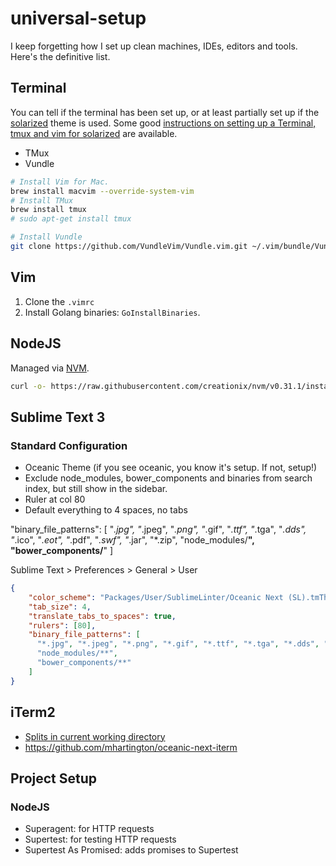 # universal-setup
I keep forgetting how I set up clean machines, IDEs, editors and tools. Here's the definitive list.

## Terminal

You can tell if the terminal has been set up, or at least partially set up if the [solarized](http://ethanschoonover.com/solarized) theme is used. Some good [instructions on setting up a Terminal, tmux and vim for solarized](http://www.terminally-incoherent.com/blog/2012/10/17/vim-solarized-and-tmux/) are available.

- TMux
- Vundle


```bash
# Install Vim for Mac.
brew install macvim --override-system-vim
# Install TMux
brew install tmux
# sudo apt-get install tmux

# Install Vundle
git clone https://github.com/VundleVim/Vundle.vim.git ~/.vim/bundle/Vundle.vim
```

## Vim

1. Clone the `.vimrc`
2. Install Golang binaries: `GoInstallBinaries`.

## NodeJS

Managed via [NVM](https://github.com/creationix/nvm).

```bash
curl -o- https://raw.githubusercontent.com/creationix/nvm/v0.31.1/install.sh | bash
```

## Sublime Text 3

### Standard Configuration

- Oceanic Theme (if you see oceanic, you know it's setup. If not, setup!)
- Exclude node_modules, bower_components and binaries from search index, but still show in the sidebar.
- Ruler at col 80
- Default everything to 4 spaces, no tabs

"binary_file_patterns": [
  "*.jpg", "*.jpeg", "*.png", "*.gif", "*.ttf", "*.tga", "*.dds", "*.ico", "*.eot", "*.pdf", "*.swf", "*.jar", "*.zip",
  "node_modules/**",
  "bower_components/**"
]

Sublime Text > Preferences > General > User

```json
{
	"color_scheme": "Packages/User/SublimeLinter/Oceanic Next (SL).tmTheme",
	"tab_size": 4,
	"translate_tabs_to_spaces": true,
    "rulers": [80],
    "binary_file_patterns": [
      "*.jpg", "*.jpeg", "*.png", "*.gif", "*.ttf", "*.tga", "*.dds", "*.ico", "*.eot", "*.pdf", "*.swf", "*.jar", "*.zip",
      "node_modules/**",
      "bower_components/**"
    ]
}

```

## iTerm2

- [Splits in current working directory](https://coderwall.com/p/9xo7aq/open-up-iterm2-splits-in-current-working-directory)
- https://github.com/mhartington/oceanic-next-iterm

## Project Setup

### NodeJS

- Superagent: for HTTP requests
- Supertest: for testing HTTP requests
- Supertest As Promised: adds promises to Supertest
